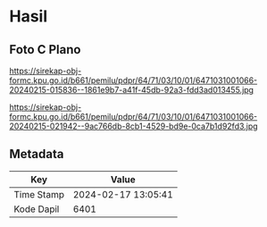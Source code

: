 # Hasil

## Foto C Plano

https://sirekap-obj-formc.kpu.go.id/b661/pemilu/pdpr/64/71/03/10/01/6471031001066-20240215-015836--1861e9b7-a41f-45db-92a3-fdd3ad013455.jpg

https://sirekap-obj-formc.kpu.go.id/b661/pemilu/pdpr/64/71/03/10/01/6471031001066-20240215-021942--9ac766db-8cb1-4529-bd9e-0ca7b1d92fd3.jpg


## Metadata

| Key        | Value               |
| ---------- | ------------------- |
| Time Stamp | 2024-02-17 13:05:41 |
| Kode Dapil | 6401                |



